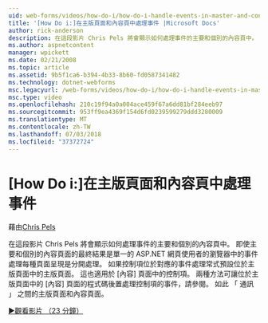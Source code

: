 ```yaml
---
uid: web-forms/videos/how-do-i/how-do-i-handle-events-in-master-and-content-pages
title: '[How Do i:]在主版頁面和內容頁中處理事件 |Microsoft Docs'
author: rick-anderson
description: 在這段影片 Chris Pels 將會顯示如何處理事件的主要和個別的內容頁中。 即使主要和個別 conte 的最終結果...
ms.author: aspnetcontent
manager: wpickett
ms.date: 02/21/2008
ms.topic: article
ms.assetid: 9b5f1ca6-b394-4b33-8b60-fd0587341482
ms.technology: dotnet-webforms
msc.legacyurl: /web-forms/videos/how-do-i/how-do-i-handle-events-in-master-and-content-pages
msc.type: video
ms.openlocfilehash: 210c19f94a0a004ace459f67a6dd81bf284eeb97
ms.sourcegitcommit: 953ff9ea4369f154d6fd0239599279ddd3280009
ms.translationtype: MT
ms.contentlocale: zh-TW
ms.lasthandoff: 07/03/2018
ms.locfileid: "37372724"
---
```

<a name="how-do-i-handle-events-in-master-and-content-pages"></a>[How Do i:]在主版頁面和內容頁中處理事件
====================
藉由[Chris Pels](https://twitter.com/chrispels)

在這段影片 Chris Pels 將會顯示如何處理事件的主要和個別的內容頁中。 即使主要和個別的內容頁面的最終結果是單一的 ASP.NET 網頁使用者的瀏覽器中的事件處理每種頁面呈現是分開處理。 如果控制項位於對應的事件處理常式預設位於主版頁面中的主版頁面。 這也適用於 [內容] 頁面中的控制項。 兩種方法可讓位於主版頁面中的 [內容] 頁面的程式碼後置處理控制項的事件，請參閱。 如此 「 通訊 」 之間的主版頁面和內容頁面。

[&#9654;觀看影片 （23 分鐘）](https://channel9.msdn.com/Blogs/ASP-NET-Site-Videos/how-do-i-handle-events-in-master-and-content-pages)
